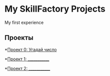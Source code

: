 # My SkillFactory Projects
My first experience
## Проекты
*[Проект 0: Угадай число](https://github.com/BitsToByte/Subspace/tree/main/Project_0)

*[Проект 1: ___________]()

*[Проект 2: ___________]()